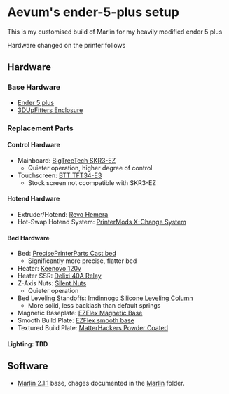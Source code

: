 # Aevum's ender-5-plus setup

This is my customised build of Marlin for my heavily modified ender 5 plus

Hardware changed on the printer follows

## Hardware

### Base Hardware

* [Ender 5 plus](https://www.creality3dofficial.com/products/creality-ender-5-plus-3d-printer)
* [3DUpFitters Enclosure](https://www.3dupfitters.com/products/creality-ender-5-plus-acrylic-enclosure-kit)

### Replacement Parts

#### Control Hardware

* Mainboard: [BigTreeTech SKR3-EZ](https://biqu.equipment/products/bigtreetech-btt-skr-3-ez-control-board-mainboard-for-3d-printer)
  * Quieter operation, higher degree of control
* Touchscreen: [BTT TFT34-E3](https://biqu.equipment/products/btt-tft35-e3-v3-0-display-touch-screen-two-working-modes)
  * Stock screen not ccompatible with SKR3-EZ

#### Hotend Hardware

* Extruder/Hotend: [Revo Hemera](https://e3d-online.com/products/revo-hemera)
* Hot-Swap Hotend System: [PrinterMods X-Change System](https://printermods.com/collections/xchange-3d-printer-quick-tool-changer)

#### Bed Hardware

* Bed: [PrecisePrinterParts Cast bed](https://preciseprinterparts.com/creality-ender-5-plus--cast-printer-bed.html)
  * Significantly more precise, flatter bed
* Heater: [Keenovo 120v](https://keenovo.store/collections/custom-keenovo-silicone-heaters/products/keenovo-silicone-heater-370mm-x-375mm-for-ender-5-plus-3d-printer-build-plate-heatbed-heating-upgrade)
* Heater SSR: [Delixi 40A Relay](https://keenovo.store/collections/accessories/products/delixi-ssr-40a480vac-solid-state-relay-input-3v-32vdc-40da)
* Z-Axis Nuts: [Silent Nuts](https://smile.amazon.com/gp/product/B08JQ65PTT)
  * Quieter operation
* Bed Leveling Standoffs: [Imdinnogo Silicone Leveling Column](https://smile.amazon.com/gp/product/B07RZKF8MB)
  * More solid, less backlash than default springs
* Magnetic Baseplate: [EZFlex Magnetic Base](https://www.th3dstudio.com/product/ezflex-magnetic-base/?attribute_size=376x370mm)
* Smooth Build Plate: [EZFlex smooth base](https://www.th3dstudio.com/product/ezflex2-flex-plate-smooth-or-textured-pei-coating/?attribute_plate-size=376x370mm&attribute_surface-type=Smooth+PEI)
* Textured Build Plate: [MatterHackers Powder Coated](https://www.matterhackers.com/store/l/layerlock-powder-coated-pei-build-plate-steel-sheet/sk/M92RDWH7)

#### Lighting: TBD

## Software

* [Marlin 2.1.1](https://github.com/MarlinFirmware/Marlin/archive/2.1.1.zip) base, chages documented in the [Marlin](Marlin) folder.
